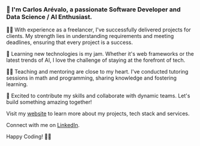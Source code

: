### 👋 I'm Carlos Arévalo, a passionate Software Developer and Data Science / AI Enthusiast.

👨‍💻 With experience as a freelancer, I've successfully delivered projects for clients. My strength lies in understanding requirements and meeting deadlines, ensuring that every project is a success.

🧠 Learning new technologies is my jam. Whether it's web frameworks or the latest trends of AI, I love the challenge of staying at the forefront of tech.

👨‍🏫 Teaching and mentoring are close to my heart. I've conducted tutoring sessions in math and programming, sharing knowledge and fostering learning.

🤝 Excited to contribute my skills and collaborate with dynamic teams. Let's build something amazing together!

Visit my [website](https://carlosarevalo.dev/en) to learn more about my projects, tech stack and services.

Connect with me on [LinkedIn](https://www.linkedin.com/in/carlosandresat/).

Happy Coding! 🚀✨ 

<!--
**carlosandresat/carlosandresat** is a ✨ _special_ ✨ repository because its `README.md` (this file) appears on your GitHub profile.

Here are some ideas to get you started:

- 🔭 I’m currently working on ...
- 🌱 I’m currently learning ...
- 👯 I’m looking to collaborate on ...
- 🤔 I’m looking for help with ...
- 💬 Ask me about ...
- 📫 How to reach me: ...
- 😄 Pronouns: ...
- ⚡ Fun fact: ...
-->
